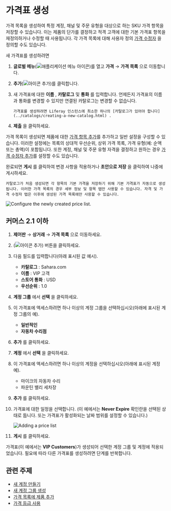 # 가격표 생성

가격 목록을 생성하여 특정 계정, 채널 및 주문 유형을 대상으로 하는 SKU 가격 항목을 저장할 수 있습니다. 이는 제품의 단가를 결정하고 적격 고객에 대한 기본 가격표 항목을 재정의하거나 수정할 때 사용됩니다. 각 가격 목록에 대해 사용자 정의 [가격 수정자](./using-price-modifiers.md) 을 정의할 수도 있습니다.

새 가격표를 생성하려면

1. **글로벌 메뉴**(![애플리케이션 메뉴 아이콘](../images/icon-applications-menu.png))를 열고 **가격** &rarr; **가격 목록** 으로 이동합니다.

1. **추가**(![아이콘 추가](../images/icon-add.png))를 클릭합니다.

1. 새 가격표에 대한 **이름** , **카탈로그** 및 **통화** 를 입력합니다. 언제든지 가격표의 이름과 통화를 변경할 수 있지만 연결된 카탈로그는 변경할 수 없습니다.

   ```{note}
   가격표를 생성하려면 Liferay 인스턴스에 최소한 하나의 [카탈로그가 있어야 합니다](../catalogs/creating-a-new-catalog.html) .
   ```

1. **제출** 을 클릭하세요.

가격 목록이 생성되면 제품에 대한 [가격 항목 추가](./adding-products-to-a-price-list.md)를 추가하고 일반 설정을 구성할 수 있습니다. 이러한 설정에는 목록의 상대적 우선순위, 상위 가격 목록, 가격 유형(예: 순액 또는 총액)이 포함됩니다. 또한 계정, 채널 및 주문 유형 자격을 결정하고 원하는 경우 [가격 수정자 추가](./using-price-modifiers.md)를 설정할 수도 있습니다.

완료되면 **게시** 를 클릭하여 변경 사항을 적용하거나 **초안으로 저장** 을 클릭하여 나중에 게시하세요.

```{note}
카탈로그가 처음 생성되면 각 항목의 기본 가격을 저장하기 위해 기본 가격표가 자동으로 생성됩니다. 이러한 가격 목록의 경우 세부 정보 및 항목 탭만 사용할 수 있습니다. 자격 및 가격 수정자 탭은 이후에 생성된 가격 목록에만 사용할 수 있습니다.
```

![Configure the newly created price list.](./creating-a-price-list/images/02.png)

## 커머스 2.1 이하

1. **제어판** &rarr; **상거래** &rarr; **가격 목록** 으로 이동하세요.

1. (![아이콘 추가](../images/icon-add.png)) 버튼을 클릭하세요.

1. 다음 필드를 입력합니다(아래 표시된 값 예시).
   * **카탈로그** : Sahara.com
   * **이름** : VIP 고객
   * **스토어 통화** : USD
   * **우선순위** : 1.0

1. **계정 그룹** 에서 **선택** 을 클릭하세요.

1. 이 가격표에 액세스하려면 하나 이상의 계정 그룹을 선택하십시오(아래에 표시된 계정 그룹의 예).
   - **일반적인**
   - **자동차 수리점**

1. **추가** 를 클릭하세요.

1. **계정** 에서 **선택** 을 클릭하세요.

1. 이 가격표에 액세스하려면 하나 이상의 계정을 선택하십시오(아래에 표시된 계정 예).
   * 마이크의 자동차 수리
   * 파운틴 밸리 세차장

1. **추가** 를 클릭하세요.

1. 가격표에 대한 일정을 선택합니다. (이 예에서는 **Never Expire** 확인란을 선택된 상태로 둡니다. 또는 가격표가 활성화되는 날짜 범위를 설정할 수 있습니다.)

    ![Adding a price list](./creating-a-price-list/images/01.png)

1. **게시** 를 클릭하세요.

가격표(이 예에서는 **VIP Customers**)가 생성되어 선택한 계정 그룹 및 계정에 적용되었습니다. 필요에 따라 다른 가격표를 생성하려면 단계를 반복합니다.

## 관련 주제

* [새 계정 만들기](../users-and-accounts/account-management/creating-a-new-account.md)
* [새 계정 그룹 생성](../users-and-accounts/account-management/creating-a-new-account-group.md)
* [가격 목록에 제품 추가](./adding-products-to-a-price-list.md)
* [가격 등급 사용](./using-price-tiers.md)
